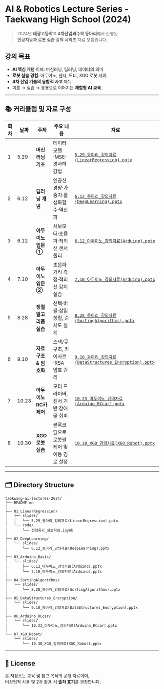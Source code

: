 # AI & Robotics Lecture Series - Taekwang High School (2024)

> 2024년 **태광고등학교 4차산업과수학 동아리**에서 진행된  
> **인공지능과 로봇 실습 강의 시리즈** 자료 모음입니다.

## 강의 목표
- **AI 핵심 개념** 이해: 머신러닝, 딥러닝, 데이터의 의미  
- **로봇 실습 경험**: 아두이노, 센서, 모터, XGO 로봇 제어  
- **4차 산업 기술의 융합적 사고** 체득  
- 이론 → 실습 → 응용으로 이어지는 **체험형 AI 교육**


---

## 📚 커리큘럼 및 자료 구성

| 회차 | 날짜 | 주제 | 주요 내용 | 자료 |
|------|------|------|------------|------|
| 1 | 5.29 | **머신러닝 기초** | 데이터·모델·MSE·경사하강법 | [`5.29_동아리_강의자료(LinearRegression).pptx`](01_LinearRegression/slides/5.29_동아리_강의자료(LinearRegression).pptx) |
| 2 | 6.12 | **딥러닝 개념** | 인공신경망·가중치·활성화함수·역전파 | [`6.12_동아리_강의자료(DeepLearning).pptx`](02_DeepLearning/slides/6.12_동아리_강의자료(DeepLearning).pptx) |
| 3 | 6.12 | **아두이노 입문 ①** | 서보모터·초음파·적외선 센서 원리 | [`6.12_아두이노_강의자료(Arduino).pptx`](03_Arduino_Basic/slides/6.12_아두이노_강의자료(Arduino).pptx) |
| 4 | 7.10 | **아두이노 입문 ②** | 초음파 거리 측정·적외선 감지 실습 | [`7.10_아두이노_강의자료(Arduino).pptx`](03_Arduino_Basic/slides/7.10_아두이노_강의자료(Arduino).pptx) |
| 5 | 8.28 | **정렬 알고리즘 실습** | 선택·버블·삽입 정렬, 순서도 설계 | [`8.28_동아리_강의자료(SortingAlgorithms).pptx`](04_SortingAlgorithms/slides/8.28_동아리_강의자료(SortingAlgorithms).pptx) |
| 6 | 9.10 | **자료구조 & 암호화** | 스택/큐 구조, 카이사르·RSA 암호 원리 | [`9.10_동아리_강의자료(DataStructures_Encryption).pptx`](05_DataStructures_Encryption/slides/9.10_동아리_강의자료(DataStructures_Encryption).pptx) |
| 7 | 10.23 | **아두이노 RC카 제어** | 모터 드라이버, 센서 기반 장애물 회피 | [`10.23_아두이노_강의자료(Arduino_RCcar).pptx`](06_Arduino_RCcar/slides/10.23_아두이노_강의자료(Arduino_RCcar)) |
| 8 | 10.30 | **XGO 로봇 실습** | 블록코딩으로 로봇팔 제어 및 이동 경로 설정 | [`10.30_XGO_강의자료(XGO_Robot).pptx`](07_XGO_Robot/slides/10.30_XGO_강의자료(XGO_Robot).pptx) |

---

## 🗂️ Directory Structure

```text
taekwang-ai-lectures-2024/
├── README.md
│
├── 01_LinearRegression/
│   ├── slides/
│   │   └── 5.29_동아리_강의자료(LinearRegression).pptx
│   └── code/
│       └── 선형회귀_실습자료.ipynb
│
├── 02_DeepLearning/
│   └── slides/
│       └── 6.12_동아리_강의자료(DeepLearning).pptx
│
├── 03_Arduino_Basic/
│   └── slides/
│       ├── 6.12_아두이노_강의자료(Arduino).pptx
│       └── 7.10_아두이노_강의자료(Arduino).pptx
│
├── 04_SortingAlgorithms/
│   └── slides/
│       └── 8.28_동아리_강의자료(SortingAlgorithms).pptx
│
├── 05_DataStructures_Encryption/
│   └── slides/
│       └── 9.10_동아리_강의자료(DataStructures_Encryption).pptx
│
├── 06_Arduino_RCcar/
│   └── slides/
│       └── 10.23_아두이노_강의자료(Arduino_RCcar).pptx
│
└── 07_XGO_Robot/
    └── slides/
        └── 10.30_XGO_강의자료(XGO_Robot).pptx
```

---

## 🪪 License
본 저장소는 교육 및 참고 목적의 공개 자료이며,  
비상업적 사용 및 2차 활용 시 **출처 표기**를 권장합니다.
